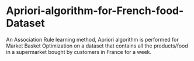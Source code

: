 # Apriori-algorithm-for-French-food-Dataset
An Association Rule learning method, Apriori algorithm is performed for Market Basket Optimization on a dataset that contains all the products/food in a supermarket bought by customers in France for a week.
